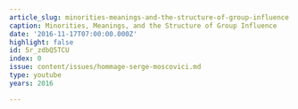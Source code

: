 ```yaml
---
article_slug: minorities-meanings-and-the-structure-of-group-influence
caption: Minorities, Meanings, and the Structure of Group Influence
date: '2016-11-17T07:00:00.000Z'
highlight: false
id: 5r_zdbQ5TCU
index: 0
issue: content/issues/hommage-serge-moscovici.md
type: youtube
years: 2016

---
```

